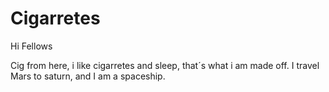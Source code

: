 # Cigarretes

Hi Fellows

Cig from here, i like cigarretes and sleep, that´s what i am made off.
I travel Mars to saturn, and I am a spaceship.
